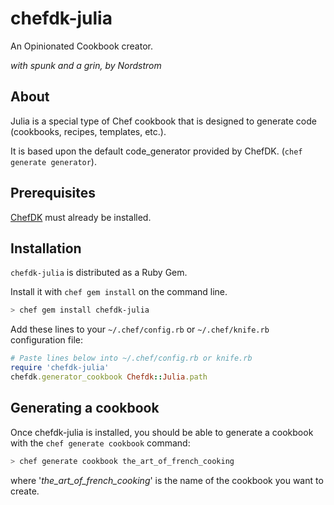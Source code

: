 # chefdk-julia
An Opinionated Cookbook creator.

_with spunk and a grin, by Nordstrom_

## About
Julia is a special type of Chef cookbook that is designed to generate code (cookbooks, recipes, templates, etc.).

It is based upon the default code_generator provided by ChefDK.
(`chef generate generator`).

## Prerequisites
[ChefDK](https://chef.io/downloads) must already be installed.

## Installation
`chefdk-julia` is distributed as a Ruby Gem.

Install it with `chef gem install` on the command line.

```bash
> chef gem install chefdk-julia
```

Add these lines to your `~/.chef/config.rb` or `~/.chef/knife.rb` configuration file:

```ruby
# Paste lines below into ~/.chef/config.rb or knife.rb
require 'chefdk-julia'
chefdk.generator_cookbook Chefdk::Julia.path
```

## Generating a cookbook
Once chefdk-julia is installed, you should be able to generate a cookbook with the `chef generate cookbook` command:

```bash
> chef generate cookbook the_art_of_french_cooking
```

where '*the_art_of_french_cooking*' is the name of the cookbook you want to create.
